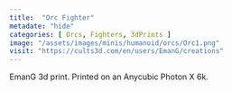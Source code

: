 ```yaml
---
title:  "Orc Fighter"
metadate: "hide"
categories: [ Orcs, Fighters, 3dPrints ]
image: "/assets/images/minis/humanoid/orcs/Orc1.png"
visit: "https://cults3d.com/en/users/EmanG/creations"
---
```

EmanG 3d print. Printed on an Anycubic Photon X 6k.